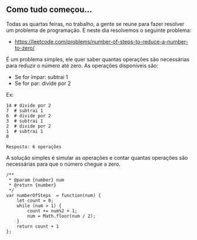 ## Como tudo começou...

Todas as quartas feiras, no trabalho, a gente se reune para fazer resolver um problema de programação. E neste dia resolvemos o seguinte problema:

- https://leetcode.com/problems/number-of-steps-to-reduce-a-number-to-zero/

É um problema simples, ele quer saber quantas operações são necessárias para reduzir o número até zero. As operações disponíveis são:

- Se for ímpar: subtrai 1
- Se for par: divide por 2

Ex:
```
14 # divide por 2
7  # subtrai 1
6  # divide por 2
3  # subtrai 1
2  # divide por 2
1  # subtrai 1
0

Resposta: 6 operações
```
A solução simples é simular as operações e contar quantas operações são necessárias para que o número chegue a zero.

```
/**
 * @param {number} num
 * @return {number}
 */
var numberOfSteps  = function(num) {
    let count = 0;
    while (num > 1) {
        count += num%2 + 1;
        num = Math.floor(num / 2);
    }
    return count + 1
};
```